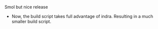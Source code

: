 Smol but nice release

- Now, the build script takes full advantage of indra. Resulting in a much smaller build script.
